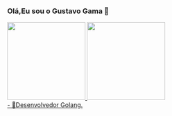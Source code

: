 ### Olá,Eu sou o Gustavo Gama 👋
 <div>
  <a href="https://github.com/Gustavo494-ux">
   <img height="180em" src="https://github-readme-stats.vercel.app/api?username=Gustavo494-ux&show_icons=true&theme=dracula&include_all_commits=true&count_private=true"/>
  <img height="180em" src="https://github-readme-stats.vercel.app/api/top-langs/?username=Gustavo494-ux&layout=compact&langs_count=7&theme=dracula"/>
</div>
- 🔭Desenvolvedor Golang.
<!--


- 🌱 I’m currently learning ...
- 👯 I’m looking to collaborate on ...
- 🤔 I’m looking for help with ...
- 💬 Ask me about ...
- 📫 How to reach me: ...
- 😄 Pronouns: ...
- ⚡ Fun fact: ...
-->
